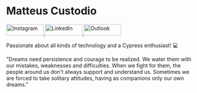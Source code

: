 # Matteus Custodio

<a href="https://www.instagram.com/matteuscustodio.rl/" target="_blank">
    <img src="https://img.shields.io/badge/@matteus.custodio.rl-white?style=for-the-badge&logo=instagram&logoColor=black&color=rgb(255, 255, 255)&width=50&height=50" alt="Instagram" width="100" height="30" />
</a>
<a href="https://www.linkedin.com/in/matteus-da-silva-custodio-71a549287/" target="_blank">
    <img src="https://img.shields.io/badge/Matteus_Da_Silva_Custodio-white?style=for-the-badge&logo=linkedin&logoColor=black&color=rgb(255, 255, 255)&width=50&height=50" alt="LinkedIn" width="100" height="30" />
</a>
<a href="mailto:matteuscustodio17@outlook.com" target="_blank">
    <img src="https://img.shields.io/badge/matteuscustodio17@outlook.com-white?style=for-the-badge&logo=microsoft-outlook&logoColor=black&color=rgb(255, 255, 255)&width=50&height=50" alt="Outlook" width="100" height="30" />
</a>

Passionate about all kinds of technology and a Cypress enthusiast! 💻

"Dreams need persistence and courage to be realized. We water them with our mistakes, weaknesses and difficulties. When we fight for them, the people around us don't always support and understand us. Sometimes we are forced to take solitary attitudes, having as companions only our own dreams."
